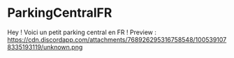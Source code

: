 # ParkingCentralFR
Hey  !  Voici un petit parking central en FR !  Preview : https://cdn.discordapp.com/attachments/768926295316758548/1005391078335193119/unknown.png

